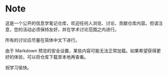 # Note

这是一个公开的信息学笔记仓库，欢迎任何人浏览、讨论、贡献仓库内容。但请注意，您的活动必须保持友好，并在学术讨论范围之内进行。

所有的讨论应尽量在简体中文下进行。

由于 Markdown 预览的安全设置，某些内容可能无法正常加载。如果希望获得更好的体验，可以将仓库下载至本地再查看。

祝学习愉快。
